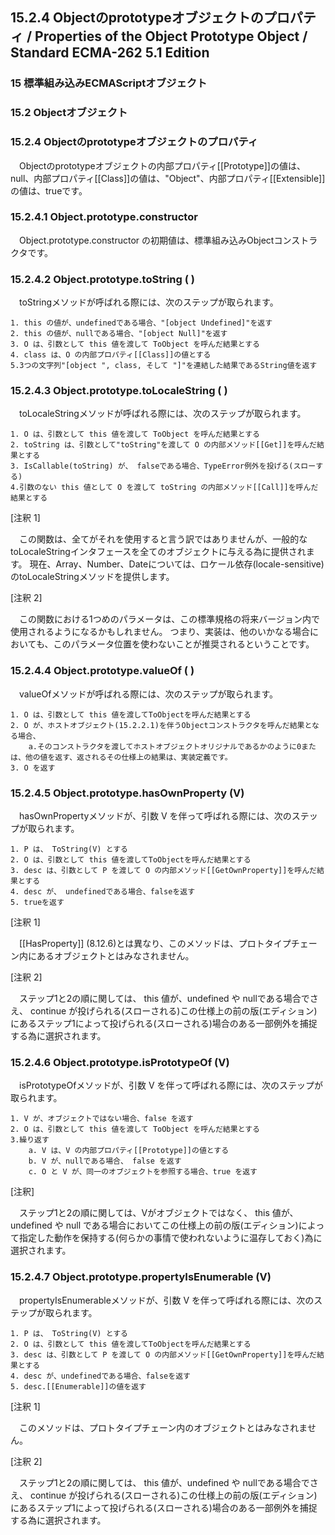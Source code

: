 15.2.4 Objectのprototypeオブジェクトのプロパティ / Properties of the Object Prototype Object / Standard ECMA-262 5.1 Edition
----------------------------------------------------------------------------------------------------------------------------

### 15 標準組み込みECMAScriptオブジェクト

### 15.2 Objectオブジェクト

### 15.2.4 Objectのprototypeオブジェクトのプロパティ

　Objectのprototypeオブジェクトの内部プロパティ[[Prototype]]の値は、null、内部プロパティ[[Class]]の値は、"Object"、内部プロパティ[[Extensible]]の値は、trueです。

### 15.2.4.1 Object.prototype.constructor

　Object.prototype.constructor
の初期値は、標準組み込みObjectコンストラクタです。

### 15.2.4.2 Object.prototype.toString ( )

　toStringメソッドが呼ばれる際には、次のステップが取られます。

    1. this の値が、undefinedである場合、"[object Undefined]"を返す
    2. this の値が、nullである場合、"[object Null]"を返す
    3. O は、引数として this 値を渡して ToObject を呼んだ結果とする
    4. class は、O の内部プロパティ[[Class]]の値とする
    5.3つの文字列"[object ", class, そして "]"を連結した結果であるString値を返す

### 15.2.4.3 Object.prototype.toLocaleString ( )

　toLocaleStringメソッドが呼ばれる際には、次のステップが取られます。

    1. O は、引数として this 値を渡して ToObject を呼んだ結果とする
    2. toString は、引数として"toString"を渡して O の内部メソッド[[Get]]を呼んだ結果とする
    3. IsCallable(toString) が、 falseである場合、TypeError例外を投げる(スローする)
    4.引数のない this 値として O を渡して toString の内部メソッド[[Call]]を呼んだ結果とする

[注釈 1]

　この関数は、全てがそれを使用すると言う訳ではありませんが、一般的なtoLocaleStringインタフェースを全てのオブジェクトに与える為に提供されます。
現在、Array、Number、Dateについては、ロケール依存(locale-sensitive)のtoLocaleStringメソッドを提供します。

[注釈 2]

　この関数における1つめのパラメータは、この標準規格の将来バージョン内で使用されるようになるかもしれません。
つまり、実装は、他のいかなる場合においても、このパラメータ位置を使わないことが推奨されるということです。

### 15.2.4.4 Object.prototype.valueOf ( )

　valueOfメソッドが呼ばれる際には、次のステップが取られます。

    1. O は、引数として this 値を渡してToObjectを呼んだ結果とする
    2. O が、ホストオブジェクト(15.2.2.1)を伴うObjectコンストラクタを呼んだ結果となる場合、
        a.そのコンストラクタを渡してホストオブジェクトオリジナルであるかのように0または、他の値を返す、返されるその仕様上の結果は、実装定義です。
    3. O を返す

### 15.2.4.5 Object.prototype.hasOwnProperty (V)

　hasOwnPropertyメソッドが、引数 V
を伴って呼ばれる際には、次のステップが取られます。

    1. P は、 ToString(V) とする
    2. O は、引数として this 値を渡してToObjectを呼んだ結果とする
    3. desc は、引数として P を渡して O の内部メソッド[[GetOwnProperty]]を呼んだ結果とする
    4. desc が、 undefinedである場合、falseを返す
    5. trueを返す

[注釈 1]

　[[HasProperty]]
(8.12.6)とは異なり、このメソッドは、プロトタイプチェーン内にあるオブジェクトとはみなされません。

[注釈 2]

　ステップ1と2の順に関しては、 this 値が、undefined や
nullである場合でさえ、 continue
が投げられる(スローされる)この仕様上の前の版(エディション)にあるステップ1によって投げられる(スローされる)場合のある一部例外を捕捉する為に選択されます。

### 15.2.4.6 Object.prototype.isPrototypeOf (V)

　isPrototypeOfメソッドが、引数 V
を伴って呼ばれる際には、次のステップが取られます。

    1. V が、オブジェクトではない場合、false を返す
    2. O は、引数として this 値を渡して ToObject を呼んだ結果とする
    3.繰り返す
        a. V は、V の内部プロパティ[[Prototype]]の値とする
        b. V が、nullである場合、 false を返す
        c. O と V が、同一のオブジェクトを参照する場合、true を返す

[注釈]

　ステップ1と2の順に関しては、Vがオブジェクトではなく、 this
値が、undefined や null
である場合においてこの仕様上の前の版(エディション)によって指定した動作を保持する(何らかの事情で使われないように温存しておく)為に選択されます。

### 15.2.4.7 Object.prototype.propertyIsEnumerable (V)

　propertyIsEnumerableメソッドが、引数 V
を伴って呼ばれる際には、次のステップが取られます。

    1. P は、 ToString(V) とする
    2. O は、引数として this 値を渡してToObjectを呼んだ結果とする
    3. desc は、引数として P を渡して O の内部メソッド[[GetOwnProperty]]を呼んだ結果とする
    4. desc が、undefinedである場合、falseを返す
    5. desc.[[Enumerable]]の値を返す

[注釈 1]

　このメソッドは、プロトタイプチェーン内のオブジェクトとはみなされません。

[注釈 2]

　ステップ1と2の順に関しては、 this 値が、undefined や
nullである場合でさえ、 continue
が投げられる(スローされる)この仕様上の前の版(エディション)にあるステップ1によって投げられる(スローされる)場合のある一部例外を捕捉する為に選択されます。
